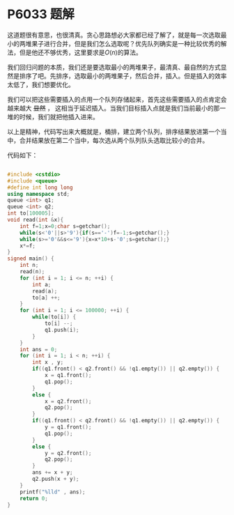 # P6033 题解

这道题很有意思，也很清真。贪心思路想必大家都已经了解了，就是每一次选取最小的两堆果子进行合并，但是我们怎么选取呢？优先队列确实是一种比较优秀的解法，但是他还不够优秀，这里要求是$O(n)$的算法。

我们回归问题的本质，我们还是要选取最小的两堆果子，最清真、最自然的方式显然是排序了吧。先排序，选取最小的两堆果子，然后合并，插入。但是插入的效率太低了，我们想要优化。

我们可以把这些需要插入的点用一个队列存储起来，首先这些需要插入的点肯定会越来越大 ~~显然~~ ， 这相当于延迟插入。当我们目标插入点就是我们当前最小的那一堆的时候，我们就把他插入进来。

以上是精神，代码写出来大概就是，桶排，建立两个队列，排序结果放进第一个当中，合并结果放在第二个当中，每次选从两个队列队头选取比较小的合并。

代码如下：

```cpp

#include <cstdio>
#include <queue>
#define int long long
using namespace std;
queue <int> q1;
queue <int> q2;
int to[100005];
void read(int &x){ 
	int f=1;x=0;char s=getchar();
	while(s<'0'||s>'9'){if(s=='-')f=-1;s=getchar();}
	while(s>='0'&&s<='9'){x=x*10+s-'0';s=getchar();}
	x*=f;
}
signed main() {
	int n;
	read(n);
	for (int i = 1; i <= n; ++i) {
		int a;
		read(a);
		to[a] ++;
	}
	for (int i = 1; i <= 100000; ++i) {
		while(to[i]) {
			to[i] --;
			q1.push(i);
		}
	}
	int ans = 0;
	for (int i = 1; i < n; ++i) {
		int x , y;
		if((q1.front() < q2.front() && !q1.empty()) || q2.empty()) {
			x = q1.front();
			q1.pop();
		}
		else {
			x = q2.front();
			q2.pop();
		}
		if((q1.front() < q2.front() && !q1.empty()) || q2.empty()) {
			y = q1.front();
			q1.pop();
		}
		else {
			y = q2.front();
			q2.pop();
		}
		ans += x + y;
		q2.push(x + y);
	} 
	printf("%lld" , ans);
	return 0;
} 

```